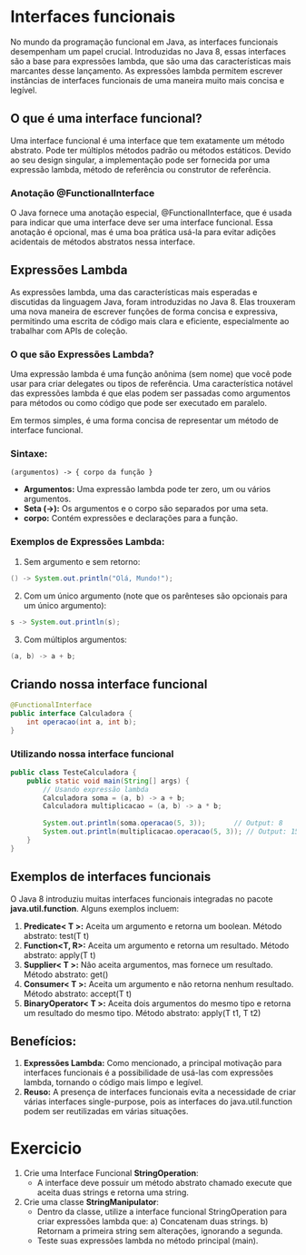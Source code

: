 # Interfaces funcionais
No mundo da programação funcional em Java, as interfaces funcionais desempenham um papel crucial. Introduzidas no Java 8, essas interfaces são a base para expressões lambda, que são uma das características mais marcantes desse lançamento. As expressões lambda permitem escrever instâncias de interfaces funcionais de uma maneira muito mais concisa e legível.

## O que é uma interface funcional?
Uma interface funcional é uma interface que tem exatamente um método abstrato. Pode ter múltiplos métodos padrão ou métodos estáticos. Devido ao seu design singular, a implementação pode ser fornecida por uma expressão lambda, método de referência ou construtor de referência.

### Anotação @FunctionalInterface
O Java fornece uma anotação especial, @FunctionalInterface, que é usada para indicar que uma interface deve ser uma interface funcional. Essa anotação é opcional, mas é uma boa prática usá-la para evitar adições acidentais de métodos abstratos nessa interface.

## Expressões Lambda
As expressões lambda, uma das características mais esperadas e discutidas da linguagem Java, foram introduzidas no Java 8. Elas trouxeram uma nova maneira de escrever funções de forma concisa e expressiva, permitindo uma escrita de código mais clara e eficiente, especialmente ao trabalhar com APIs de coleção.

### O que são Expressões Lambda?
Uma expressão lambda é uma função anônima (sem nome) que você pode usar para criar delegates ou tipos de referência. Uma característica notável das expressões lambda é que elas podem ser passadas como argumentos para métodos ou como código que pode ser executado em paralelo.

Em termos simples, é uma forma concisa de representar um método de interface funcional.

### Sintaxe:
```unix
(argumentos) -> { corpo da função }
```
* **Argumentos:** Uma expressão lambda pode ter zero, um ou vários argumentos.
* **Seta (->):**  Os argumentos e o corpo são separados por uma seta.
* **corpo:** Contém expressões e declarações para a função.

### Exemplos de Expressões Lambda:
1. Sem argumento e sem retorno:
```java
() -> System.out.println("Olá, Mundo!");
```
2. Com um único argumento (note que os parênteses são opcionais para um único argumento):
```java
s -> System.out.println(s);
```
3. Com múltiplos argumentos:
```java
(a, b) -> a + b;
```

## Criando nossa interface funcional
```java
@FunctionalInterface
public interface Calculadora {
    int operacao(int a, int b);
}

```

### Utilizando nossa interface funcional
```java
public class TesteCalculadora {
    public static void main(String[] args) {
        // Usando expressão lambda
        Calculadora soma = (a, b) -> a + b;
        Calculadora multiplicacao = (a, b) -> a * b;
        
        System.out.println(soma.operacao(5, 3));       // Output: 8
        System.out.println(multiplicacao.operacao(5, 3)); // Output: 15
    }
}
```

## Exemplos de interfaces funcionais
O Java 8 introduziu muitas interfaces funcionais integradas no pacote **java.util.function**. Alguns exemplos incluem:
1. **Predicate< T >:** Aceita um argumento e retorna um boolean. Método abstrato: test(T t)
2. **Function<T, R>:** Aceita um argumento e retorna um resultado. Método abstrato: apply(T t)
3. **Supplier< T >:** Não aceita argumentos, mas fornece um resultado. Método abstrato: get()
4. **Consumer< T >:** Aceita um argumento e não retorna nenhum resultado. Método abstrato: accept(T t)
5. **BinaryOperator< T >:** Aceita dois argumentos do mesmo tipo e retorna um resultado do mesmo tipo. Método abstrato: apply(T t1, T t2)

## Benefícios:
1. **Expressões Lambda:** Como mencionado, a principal motivação para interfaces funcionais é a possibilidade de usá-las com expressões lambda, tornando o código mais limpo e legível.
2. **Reuso:** A presença de interfaces funcionais evita a necessidade de criar várias interfaces single-purpose, pois as interfaces do java.util.function podem ser reutilizadas em várias situações.

# Exercicio
1. Crie uma Interface Funcional **StringOperation**:
    * A interface deve possuir um método abstrato chamado execute que aceita duas strings e retorna uma string.
2. Crie uma classe **StringManipulator**:
    * Dentro da classe, utilize a interface funcional StringOperation para criar expressões lambda que:
        a) Concatenam duas strings.
        b) Retornam a primeira string sem alterações, ignorando a segunda.
    * Teste suas expressões lambda no método principal (main).

